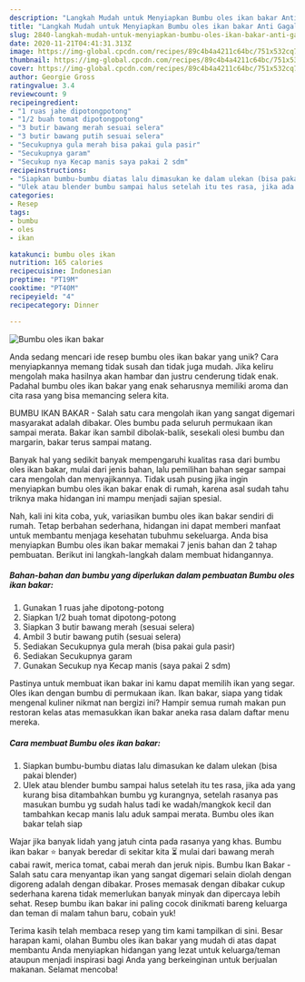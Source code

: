 ```yaml
---
description: "Langkah Mudah untuk Menyiapkan Bumbu oles ikan bakar Anti Gagal"
title: "Langkah Mudah untuk Menyiapkan Bumbu oles ikan bakar Anti Gagal"
slug: 2840-langkah-mudah-untuk-menyiapkan-bumbu-oles-ikan-bakar-anti-gagal
date: 2020-11-21T04:41:31.313Z
image: https://img-global.cpcdn.com/recipes/89c4b4a4211c64bc/751x532cq70/bumbu-oles-ikan-bakar-foto-resep-utama.jpg
thumbnail: https://img-global.cpcdn.com/recipes/89c4b4a4211c64bc/751x532cq70/bumbu-oles-ikan-bakar-foto-resep-utama.jpg
cover: https://img-global.cpcdn.com/recipes/89c4b4a4211c64bc/751x532cq70/bumbu-oles-ikan-bakar-foto-resep-utama.jpg
author: Georgie Gross
ratingvalue: 3.4
reviewcount: 9
recipeingredient:
- "1 ruas jahe dipotongpotong"
- "1/2 buah tomat dipotongpotong"
- "3 butir bawang merah sesuai selera"
- "3 butir bawang putih sesuai selera"
- "Secukupnya gula merah bisa pakai gula pasir"
- "Secukupnya garam"
- "Secukup nya Kecap manis saya pakai 2 sdm"
recipeinstructions:
- "Siapkan bumbu-bumbu diatas lalu dimasukan ke dalam ulekan (bisa pakai blender)"
- "Ulek atau blender bumbu sampai halus setelah itu tes rasa, jika ada yang kurang bisa ditambahkan bumbu yg kurangnya, setelah rasanya pas masukan bumbu yg sudah halus tadi ke wadah/mangkok kecil dan tambahkan kecap manis lalu aduk sampai merata. Bumbu oles ikan bakar telah siap"
categories:
- Resep
tags:
- bumbu
- oles
- ikan

katakunci: bumbu oles ikan 
nutrition: 165 calories
recipecuisine: Indonesian
preptime: "PT19M"
cooktime: "PT40M"
recipeyield: "4"
recipecategory: Dinner

---
```



![Bumbu oles ikan bakar](https://img-global.cpcdn.com/recipes/89c4b4a4211c64bc/751x532cq70/bumbu-oles-ikan-bakar-foto-resep-utama.jpg)

Anda sedang mencari ide resep bumbu oles ikan bakar yang unik? Cara menyiapkannya memang tidak susah dan tidak juga mudah. Jika keliru mengolah maka hasilnya akan hambar dan justru cenderung tidak enak. Padahal bumbu oles ikan bakar yang enak seharusnya memiliki aroma dan cita rasa yang bisa memancing selera kita.

BUMBU IKAN BAKAR - Salah satu cara mengolah ikan yang sangat digemari masyarakat adalah dibakar. Oles bumbu pada seluruh permukaan ikan sampai merata. Bakar ikan sambil dibolak-balik, sesekali olesi bumbu dan margarin, bakar terus sampai matang.

Banyak hal yang sedikit banyak mempengaruhi kualitas rasa dari bumbu oles ikan bakar, mulai dari jenis bahan, lalu pemilihan bahan segar sampai cara mengolah dan menyajikannya. Tidak usah pusing jika ingin menyiapkan bumbu oles ikan bakar enak di rumah, karena asal sudah tahu triknya maka hidangan ini mampu menjadi sajian spesial.


Nah, kali ini kita coba, yuk, variasikan bumbu oles ikan bakar sendiri di rumah. Tetap berbahan sederhana, hidangan ini dapat memberi manfaat untuk membantu menjaga kesehatan tubuhmu sekeluarga. Anda bisa menyiapkan Bumbu oles ikan bakar memakai 7 jenis bahan dan 2 tahap pembuatan. Berikut ini langkah-langkah dalam membuat hidangannya.

<!--inarticleads1-->

##### Bahan-bahan dan bumbu yang diperlukan dalam pembuatan Bumbu oles ikan bakar:

1. Gunakan 1 ruas jahe dipotong-potong
1. Siapkan 1/2 buah tomat dipotong-potong
1. Siapkan 3 butir bawang merah (sesuai selera)
1. Ambil 3 butir bawang putih (sesuai selera)
1. Sediakan Secukupnya gula merah (bisa pakai gula pasir)
1. Sediakan Secukupnya garam
1. Gunakan Secukup nya Kecap manis (saya pakai 2 sdm)


Pastinya untuk membuat ikan bakar ini kamu dapat memilih ikan yang segar. Oles ikan dengan bumbu di permukaan ikan. Ikan bakar, siapa yang tidak mengenal kuliner nikmat nan bergizi ini? Hampir semua rumah makan pun restoran kelas atas memasukkan ikan bakar aneka rasa dalam daftar menu mereka. 

<!--inarticleads2-->

##### Cara membuat Bumbu oles ikan bakar:

1. Siapkan bumbu-bumbu diatas lalu dimasukan ke dalam ulekan (bisa pakai blender)
1. Ulek atau blender bumbu sampai halus setelah itu tes rasa, jika ada yang kurang bisa ditambahkan bumbu yg kurangnya, setelah rasanya pas masukan bumbu yg sudah halus tadi ke wadah/mangkok kecil dan tambahkan kecap manis lalu aduk sampai merata. Bumbu oles ikan bakar telah siap


Wajar jika banyak lidah yang jatuh cinta pada rasanya yang khas. Bumbu ikan bakar ⭐ banyak beredar di sekitar kita ⏳ mulai dari bawang merah cabai rawit, merica tomat, cabai merah dan jeruk nipis. Bumbu Ikan Bakar - Salah satu cara menyantap ikan yang sangat digemari selain diolah dengan digoreng adalah dengan dibakar. Proses memasak dengan dibakar cukup sederhana karena tidak memerlukan banyak minyak dan dipercaya lebih sehat. Resep bumbu ikan bakar ini paling cocok dinikmati bareng keluarga dan teman di malam tahun baru, cobain yuk! 

Terima kasih telah membaca resep yang tim kami tampilkan di sini. Besar harapan kami, olahan Bumbu oles ikan bakar yang mudah di atas dapat membantu Anda menyiapkan hidangan yang lezat untuk keluarga/teman ataupun menjadi inspirasi bagi Anda yang berkeinginan untuk berjualan makanan. Selamat mencoba!
